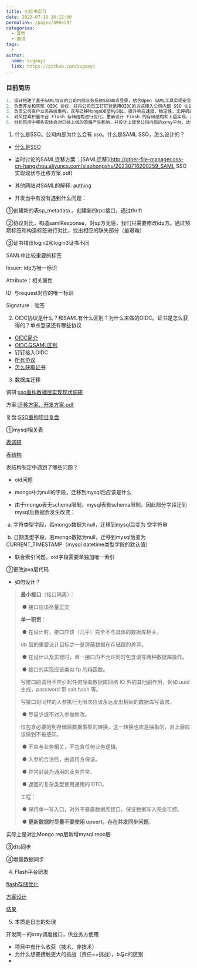 ```yaml
---
title: 小红书实习
date: 2023-07-16 16:12:00
permalink: /pages/490e59/
categories:
  - 其他
  - 面试
tags:
  - 
author: 
  name: xugaoyi
  link: https://github.com/xugaoyi
---
```

### 目前简历

```java
1. 设计搭建了基于SAML协议的公司内部业务系统SSO单点登录，结合Open SAML工具实现安全的登录和注销，提升系统安全和用户体验。
2. 负责开发和实现 OIDC 协议，并将公司员工钉钉登录用OIDC的方式接入公司内部 SSO 认证系统，提高了系统安全性和用户体验。
3. 负责公司账户业务系统重构，双写迁移MongoDB至MySQL，提升响应速度、稳定性，无停机迁移。
4. 对风控累积量平台 Flash 存储结构进行优化。重新设计 Flash 的存储结构和上层实现，解决原来老系统读放大的问题，使缓存 redkv 流量下降 80% 。
5. 分析风控中哪些实体会对已经上线的策略产生影响，并设计上报至公司内部的xray平台，达到在风控中因修改出现问题时能够快速定位操作人、操作类型等。
```



1. 什么是SSO。公司内部为什么会有 sso。什么是SAML SSO，怎么设计的？

- [什么是SSO](https://javaguide.cn/system-design/security/sso-intro.html)
- 当时讨论的SAML迁移方案：[SAML迁移](http://other-file-manager.oss-cn-hangzhou.aliyuncs.com/xiaohongshu/20230716200259_SAML SSO实现现状与迁移方案.pdf)

- 其他网站对SAML的解释: [authing](https://docs.authing.cn/v2/concepts/saml/saml-overview.html)

- 开发当中有没有遇到什么问题：

①创建新的表sp_metadata 。创建新的rpc接口，通过thrift

②协议对比，构造samlResponse，对sp方无感，我们只需要修改idp方。通过预期标签和构造标签进行对比，找出相应的缺失部分（最艰难）

③证书错误login2和login3证书不同

SAML中比较重要的标签   

Issuer: idp方唯一标识

Attribute：相关属性

ID: 与request对应的唯一标识

Signature：验签



2. OIDC协议是什么？和SAML有什么区别？为什么来做的OIDC。证书是怎么获得的？单点登录还有哪些协议

- [OIDC简介](https://www.cnblogs.com/CKExp/p/16084545.html)
- [OIDC与SAML区别](https://blog.51cto.com/u_13466321/5283267)
- 钉钉接入OIDC
- [所有协议](https://authing.co/blog/445)
- [怎么获取证书](https://blog.csdn.net/bluishglc/article/details/123617558)



3. 数据库迁移

调研:[sso重构数据层实现现状调研](http://other-file-manager.oss-cn-hangzhou.aliyuncs.com/xiaohongshu/20230717131044_sso重构数据层实现现状调研.pdf)

方案:[迁移方案、开发方案.pdf](http://other-file-manager.oss-cn-hangzhou.aliyuncs.com/xiaohongshu/20230717130754_迁移方案、开发方案复盘总结.pdf)

复盘:[SSO重构项目复盘](http://other-file-manager.oss-cn-hangzhou.aliyuncs.com/xiaohongshu/20230717131007_SSO重构项目复盘.pdf)

①mysql相关表

[表调研](http://other-file-manager.oss-cn-hangzhou.aliyuncs.com/xiaohongshu/20230717131301_sso存储迁移MYSQL方案.pdf)

[表结构](http://other-file-manager.oss-cn-hangzhou.aliyuncs.com/xiaohongshu/20230717115404_表结构定义.pdf)

表结构制定中遇到了哪些问题？

- oid问题
- mongo中为null的字段，迁移到mysql后应该是什么

- 由于mongo表无schema限制，mysql表有schema限制，因此部分字段迁到mysql后数据会发生改变：

​            a.     字符类型字段，若mongo数据为null，迁移到mysql后变为 空字符串 

​            b.     日期类型字段，若mongo数据为null，迁移到mysql后变为 CURRENT_TIMESTAMP（mysql datetime类型字段的默认值）

- 联合索引问题，oid字段需要单独加唯一索引



②更改java层代码

- 如何设计？

> **最小接口**（接口隔离）：
>
> ​                ● 接口应该尽量正交
>
> **单一职责**：
>
> ​                ● 在设计时，接口应该（几乎）完全不与具体的数据库相关。
>
>   db 层的重要设计目标之一是屏蔽数据在存储层的差异。
>
> ​                ● 在设计以及实现时，单一接口内不允许同时包含读写两种数据库操作。
>
> ​                ● 接口的实现应该类似 fp 的纯函数。
>
>   写接口的调用不应引起任何除向数据库网络 IO 外的其他副作用，例如 uuid 生成，password 带 salt hash 等。
>
>   写接口对同样的入参执行无限次应该永远发出相同的数据库写请求。
>
> ​                ● 尽量少或不对入参做修改。
>
> 仅包含必要的到存储层数据类型的转换，这一转换也应是抽象的，对上层应该做到不被感知。
>
> ​                ● 不应与业务相关，不包含任何业务逻辑。
>
> ​                ● 入参的合法性，由调用方保证。
>
> ​                ● 异常封装为通用的业务异常。
>
> ​                ● 返回的复杂类型使用通用的 DTO。
>
> 工程：
>
> ​                ● 保持单一写入口，对外不暴露数据库接口，保证数据写入完全可控。
>
> ​                ● **更新数据时尽量不要使用 upsert，存在并发同步问题**。

实际上是对比Mongo rep层新增mysql repo层

③dts同步



④增量数据同步



4. Flash平台研发

[flash存储优化](http://other-file-manager.oss-cn-hangzhou.aliyuncs.com/xiaohongshu/20230717151706_flash存储优化.pdf)

[方案设计](http://other-file-manager.oss-cn-hangzhou.aliyuncs.com/xiaohongshu/20230717151738_flash重构方案设计.pdf)

[结果](http://other-file-manager.oss-cn-hangzhou.aliyuncs.com/xiaohongshu/20230717151912_优化结果.md)



5. 本质是日志的处理

开发同一的xray调度接口，供业务方使用


- 项目中有什么收获（技术、非技术）
- 为什么想要接触更大的挑战（责任==挑战），b与c的区别
- 